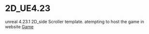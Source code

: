 # 2D_UE4.23
 unreal 4.23.1 2D_side Scroller template. atempting to host the game in website
<a href="My2D.html">Game</a>
